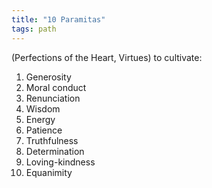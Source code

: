 ```yaml
---
title: "10 Paramitas"
tags: path
---
```


(Perfections of the Heart, Virtues) to cultivate: 

1. Generosity 
2. Moral conduct 
3. Renunciation 
4. Wisdom 
5. Energy 
6. Patience 
7. Truthfulness 
8. Determination 
9. Loving-kindness 
10. Equanimity
